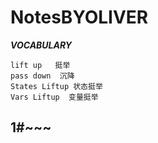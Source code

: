 # NotesBYOLIVER

***VOCABULARY***

```
lift up   挺举 
pass down  沉降
States Liftup 状态挺举
Vars Liftup  变量挺举
```



## 1#~~~